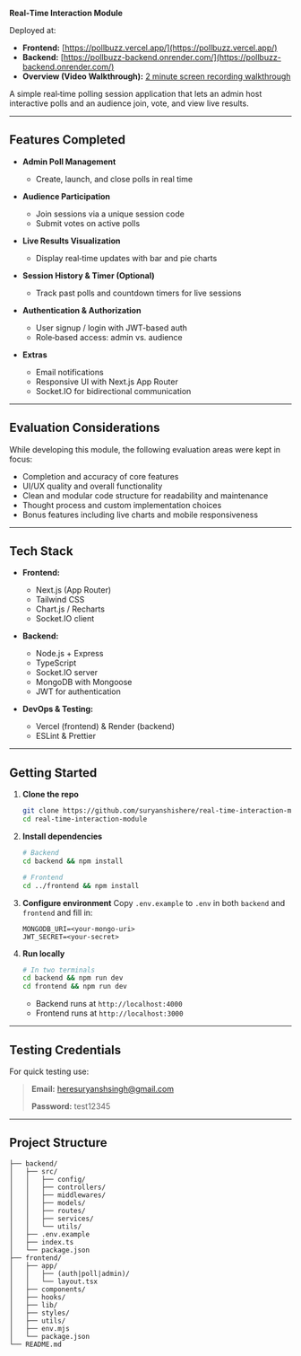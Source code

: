 **Real‑Time Interaction Module**

Deployed at:

* **Frontend:** [https://pollbuzz.vercel.app/](https://pollbuzz.vercel.app/)
* **Backend:** [https://pollbuzz-backend.onrender.com/](https://pollbuzz-backend.onrender.com/)
* **Overview (Video Walkthrough):** [2 minute screen recording walkthrough](https://www.loom.com/share/43bb07bdc3d14aeda92c2defa1f43b57?sid=8a8a2fb2-e550-47c2-864c-4cbcedc79453)

A simple real‑time polling session application that lets an admin host interactive polls and an audience join, vote, and view live results.

---

## Features Completed

* **Admin Poll Management**

  * Create, launch, and close polls in real time
* **Audience Participation**

  * Join sessions via a unique session code
  * Submit votes on active polls
* **Live Results Visualization**

  * Display real‑time updates with bar and pie charts
* **Session History & Timer (Optional)**

  * Track past polls and countdown timers for live sessions
* **Authentication & Authorization**

  * User signup / login with JWT‑based auth
  * Role‑based access: admin vs. audience
* **Extras**

  * Email notifications
  * Responsive UI with Next.js App Router
  * Socket.IO for bidirectional communication

---

## Evaluation Considerations

While developing this module, the following evaluation areas were kept in focus:

* Completion and accuracy of core features
* UI/UX quality and overall functionality
* Clean and modular code structure for readability and maintenance
* Thought process and custom implementation choices
* Bonus features including live charts and mobile responsiveness

---

## Tech Stack

* **Frontend:**

  * Next.js (App Router)
  * Tailwind CSS
  * Chart.js / Recharts
  * Socket.IO client
* **Backend:**

  * Node.js + Express
  * TypeScript
  * Socket.IO server
  * MongoDB with Mongoose
  * JWT for authentication
* **DevOps & Testing:**

  * Vercel (frontend) & Render (backend)
  * ESLint & Prettier

---

## Getting Started

1. **Clone the repo**

   ```bash
   git clone https://github.com/suryanshishere/real-time-interaction-module.git
   cd real-time-interaction-module
   ```

2. **Install dependencies**

   ```bash
   # Backend
   cd backend && npm install

   # Frontend
   cd ../frontend && npm install
   ```

3. **Configure environment**
   Copy `.env.example` to `.env` in both `backend` and `frontend` and fill in:

   ```env
   MONGODB_URI=<your-mongo-uri>
   JWT_SECRET=<your-secret>
   ```

4. **Run locally**

   ```bash
   # In two terminals
   cd backend && npm run dev
   cd frontend && npm run dev
   ```

   * Backend runs at `http://localhost:4000`
   * Frontend runs at `http://localhost:3000`

---

## Testing Credentials

For quick testing use:

> **Email:** [heresuryanshsingh@gmail.com](mailto:heresuryanshsingh@gmail.com)
>
> **Password:** test12345

---

## Project Structure

```
├── backend/
│   ├── src/
│   │   ├── config/
│   │   ├── controllers/
│   │   ├── middlewares/
│   │   ├── models/
│   │   ├── routes/
│   │   ├── services/
│   │   └── utils/
│   ├── .env.example
│   ├── index.ts
│   └── package.json
├── frontend/
│   ├── app/
│   │   ├── (auth|poll|admin)/
│   │   └── layout.tsx
│   ├── components/
│   ├── hooks/
│   ├── lib/
│   ├── styles/
│   ├── utils/
│   ├── env.mjs
│   └── package.json
└── README.md
```
